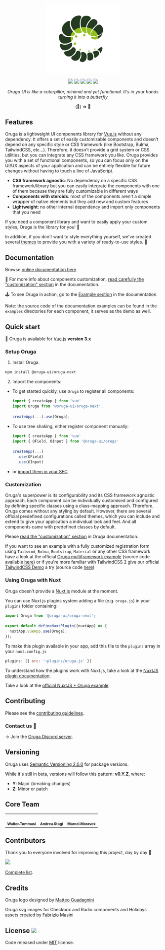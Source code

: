 <p align="center">
    <a href="https://oruga-ui.com">
        <img width="240" src="https://github.com/oruga-ui/oruga/raw/master/packages/docs/public/logo.png" />
    </a>
</p>

<p align="center">
    <a href="https://www.npmjs.com/package/@oruga-ui/oruga-next"><img src="https://img.shields.io/npm/v/@oruga-ui/oruga-next.svg?logo=npm" /></a>
    <a href="https://www.npmjs.com/package/@oruga-ui/oruga-next"><img src="https://img.shields.io/npm/dt/@oruga-ui/oruga-next.svg" /></a>
    <a href="https://github.com/oruga-ui/oruga/actions"><img src="https://github.com/oruga-ui/oruga/actions/workflows/build.yml/badge.svg" /><a>
    <a href="https://discord.gg/RuKuBYN"><img src="https://img.shields.io/badge/chat-on%20discord-7289DA.svg?logo=discord" /></a>
    <a href="https://ko-fi.com/mlmoravek"><img src="https://img.shields.io/badge/ko--fi-donate-%23FF5E5B?style=flat&logo=ko-fi&logoColor=white" /></a>
</p>

<p align="center">
  <i>Oruga UI is like a caterpillar, minimal and yet functional. It's in your hands turning it into a butterfly</i>
</p>

<p align="center">
(🐛) => 🦋
</p>


## Features

Oruga is a lightweight UI components library for [Vue.js](https://vuejs.org/) without any dependency.
It offers a set of easily customisable components and doesn't depend on any specific style or CSS framework (like Bootstrap, Bulma, TailwindCSS, etc...). Therefore, it doesn't provide a grid system or CSS utilities, but you can integrate any CSS framework you like.
Oruga provides you with a set of functional components, so you can focus only on the UI/UX aspects of your application and can be entirely flexible for future changes without having to touch a line of JavaScript.

* **CSS framework agnostic**: No dependency on a specific CSS framework/library but you can easily integrate the components with one of them because they are fully customizable in different ways
* **Components with steroids**: most of the components aren't a simple wrapper of native elements but they add new and custom features
* **Lightweight**: no other internal dependency and import only components that you need

If you need a component library and want to easily apply your custom styles, Oruga is the library for you! 🐛

In addition, if you don't want to style everything yourself, we've created several [themes](https://oruga-ui.com/documentation/themes.html) to provide you with a variety of ready-to-use styles. 🦋

## Documentation

Browse [online documentation here](https://oruga-ui.com/documentation/).

💅 For more info about components customization, [read carefully the "customization" section](https://oruga-ui.com/documentation/customisation.html) in the documentation.

🕹 To see Oruga in action, go to the [Example section](https://oruga-ui.com/documentation/#examples) in the documentation.

Note: the source code of the documentation examples can be found in the `examples` directories for each component, it serves as the demo as well.

## Quick start

🐛 Oruga is available for [Vue.js](https://vuejs.org/) **version 3.x** 

### Setup Oruga

1. Install Oruga.

```bash
npm install @oruga-ui/oruga-next
```

2. Import the components:

- To get started quickly, use `Oruga` to register all components:

    ```js
    import { createApp } from 'vue'
    import Oruga from '@oruga-ui/oruga-next';
    
    createApp(...).use(Oruga);
    ```

 - To use tree shaking, either register component manually:

    ```js
    import { createApp } from 'vue'
    import { OField, OInput } from '@oruga-ui/oruga'
    
    createApp(...)
      .use(OField)
      .use(OInput)
    ```
    
 - or [import them in your SFC](https://vuejs.org/guide/components/registration.html#local-registration).

### Customization

Oruga's superpower is its configurability and its CSS framework agnostic approach.
Each component can be individually customised and configured by defining specific classes using a class-mapping approach. Therefore, Oruga comes without any styling by default. However, there are several official predefined configurations called themes, which you can include and extend to give your application a individual look and feel. And all components came with predefined classes by default.

Please [read the "customization" section](https://oruga-ui.com/documentation/customisation.html) in Oruga documentation.

If you want to see an example with a fully customized registration form using `Tailwind`, `Bulma`, `Bootstrap`, `Material` or any other CSS framework have a look at the official [Oruga multiframework example](https://oruga-multiframework-demo.netlify.app/tailwind) (source code available [here](https://github.com/oruga-ui/demo-multiframework)) or if you're more familiar with TailwindCSS 2 give our official [TailwindCSS Demo](https://oruga-tailwindcss-demo.netlify.app/) a try (source code [here](https://github.com/oruga-ui/demo-tailwindcss))

### Using Oruga with Nuxt

Oruga doesn't provide a [Nuxt.js](https://nuxtjs.org) module at the moment.

You can use Nuxt.js plugins system adding a file (e.g. `oruga.js`) in your `plugins` folder containing:

```js
import Oruga from '@oruga-ui/oruga-next';

export default defineNuxtPlugin((nuxtApp) => {
  nuxtApp.vueApp.use(Oruga);
});
```

To make this plugin available in your app, add this file to the `plugins` array in your `nuxt.config.js`

```js
plugins: [{ src: '~plugins/oruga.js' }]
```

To understand how the plugins work with Nuxt.js, take a look at the [NuxtJS plugin documentation](https://nuxtjs.org/guides/configuration-glossary/configuration-plugins).

Take a look at the [official NuxtJS + Oruga example](https://github.com/oruga-ui/demo-nuxtjs).

## Contributing

Please see the [contributing guidelines](./.github/CONTRIBUTING.md).


### Contact us 👾

→ Join the [Oruga Discord server](https://discord.gg/RuKuBYN).


## Versioning

Oruga uses [Semantic Versioning 2.0.0](https://semver.org/spec/v2.0.0.html) for package versions.

While it's still in beta, versions will follow this pattern: **v0.Y.Z**, where:

* **Y**: Major (breaking changes)
* **Z**: Minor or patch

## Core Team

<table>
  <tr>
    <td align="center"><a href="https://twitter.com/walter_tommasi"><img src="https://avatars0.githubusercontent.com/u/8029488?v=4" width="80px;" alt=""/><br /><sub><b>Walter Tommasi</b></sub></a><br /></td>
    <td align="center"><a href="https://twitter.com/4stagi"><img src="https://avatars0.githubusercontent.com/u/537363?v=4" width="80px;" alt=""/><br /><sub><b>Andrea Stagi</b></sub></a><br /></td>
    <td align="center"><a href="https://github.com/mlmoravek"><img src="https://avatars0.githubusercontent.com/u/25961416?v=4" width="80px;" alt=""/><br /><sub><b>Marcel Moravek</b></sub></a><br /></td>
  </tr>
</table>

## Contributors
Thank you to everyone involved for improving this project, day by day 💚

<a href="https://github.com/oruga-ui/oruga">
  <img src="https://contrib.rocks/image?repo=oruga-ui/oruga"/>
</a>

[Complete list](CONTRIBUTORS.md).

## Credits

Oruga logo designed by [Matteo Guadagnini](mailto:matteoguadagnini67@gmail.com)

Oruga svg images for Checkbox and Radio components and Holidays assets created by [Fabrizio Masini](https://github.com/Nemesis19)

## License <a href="https://github.com/oruga-ui/oruga/blob/master/LICENSE"><img src="https://img.shields.io/npm/l/@oruga-ui/oruga.svg?logo=github" /></a>

Code released under [MIT](https://github.com/oruga-ui/oruga/blob/master/LICENSE) license.
